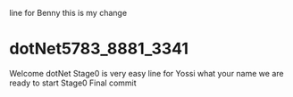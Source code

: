 line for Benny
this is my change
# dotNet5783_8881_3341
Welcome dotNet
Stage0 is very easy
line for Yossi
what your name
we are ready to start
Stage0 Final commit